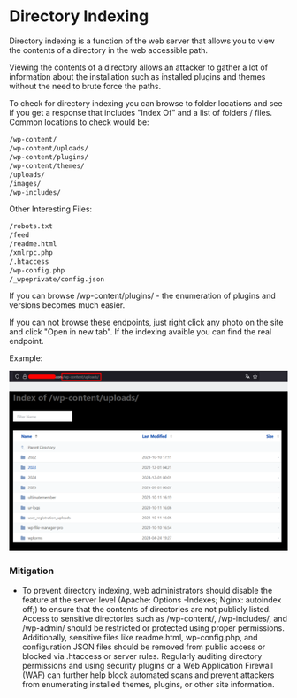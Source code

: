 # Directory Indexing

Directory indexing is a function of the web server that allows you to view the contents of a directory in the web accessible path.

Viewing the contents of a directory allows an attacker to gather a lot of information about the installation such as installed plugins and themes without the need to brute force the paths.

To check for directory indexing you can browse to folder locations and see if you get a response that includes "Index Of" and a list of folders / files. Common locations to check would be:

```
/wp-content/
/wp-content/uploads/
/wp-content/plugins/
/wp-content/themes/
/uploads/
/images/
/wp-includes/
```

Other Interesting Files:
```
/robots.txt
/feed
/readme.html
/xmlrpc.php
/.htaccess
/wp-config.php
/_wpeprivate/config.json
```

If you can browse /wp-content/plugins/ - the enumeration of plugins and versions becomes much easier.

If you can not browse these endpoints, just right click any photo on the site and click "Open in new tab". If the indexing avaible you can find the real endpoint.

Example:

![Directory_Indexing](./img/directory_indexing.png)


### Mitigation
- To prevent directory indexing, web administrators should disable the feature at the server level (Apache: Options -Indexes; Nginx: autoindex off;) to ensure that the contents of directories are not publicly listed. Access to sensitive directories such as /wp-content/, /wp-includes/, and /wp-admin/ should be restricted or protected using proper permissions. Additionally, sensitive files like readme.html, wp-config.php, and configuration JSON files should be removed from public access or blocked via .htaccess or server rules. Regularly auditing directory permissions and using security plugins or a Web Application Firewall (WAF) can further help block automated scans and prevent attackers from enumerating installed themes, plugins, or other site information.